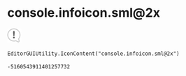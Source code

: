 # console.infoicon.sml@2x
![](/img/console.infoicon.sml@2x.png)

``` CSharp
EditorGUIUtility.IconContent("console.infoicon.sml@2x")
```
```
-5160543911401257732
```
